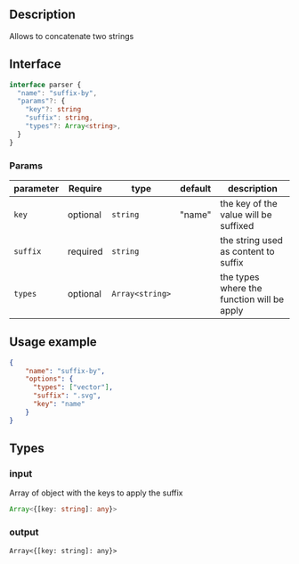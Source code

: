 
## Description

Allows to concatenate two strings

## Interface 

```ts
interface parser {
  "name": "suffix-by",
  "params"?: {
    "key"?: string
    "suffix": string,
    "types"?: Array<string>,
  }
}
```

### Params
| parameter | Require    | type             | default    | description                                       |
| --------- | ---------- | ---------------- | ---------- | ------------------------------------------------- |
| `key`     | optional   | `string`         | "name"     | the key of the value will be suffixed             |
| `suffix`  | required   | `string`         |            | the string used as content to suffix              |
| `types`   | optional   | `Array<string>`  |            | the types where the function will be apply        |

## Usage example 

```json
{
    "name": "suffix-by",
    "options": {
      "types": ["vector"],
      "suffix": ".svg",
      "key": "name"
    }
}
```

## Types

### input

Array of object with the keys to apply the suffix

```ts
Array<{[key: string]: any}>
```

### output
```
Array<{[key: string]: any}>
```
